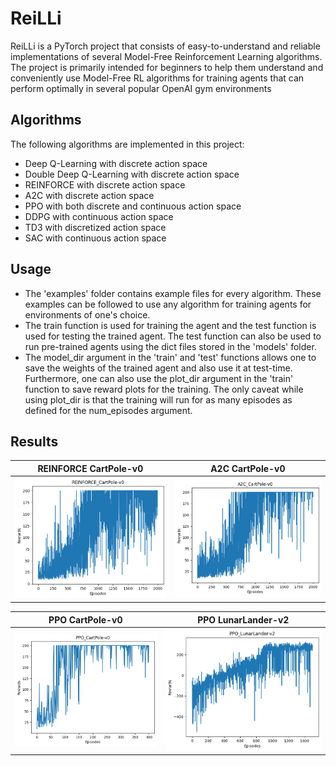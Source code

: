 # ReiLLi

ReiLLi is a PyTorch project that consists of easy-to-understand and reliable implementations of several Model-Free Reinforcement Learning algorithms. The project is primarily intended for beginners to help them understand and conveniently use Model-Free RL algorithms  for training agents  that can perform optimally in several popular OpenAI gym environments

## Algorithms
The following algorithms are implemented in this project:
- Deep Q-Learning with discrete action space
- Double Deep Q-Learning with discrete action space
- REINFORCE with discrete action space
- A2C with discrete action space
- PPO with both discrete and continuous action space
- DDPG with continuous action space
- TD3 with discretized action space
- SAC with continuous action space


## Usage
- The 'examples' folder contains example files for every algorithm. These examples can be followed to use any algorithm for training agents for environments of one's choice.
- The train function is used for training the agent and the test function is used for testing the trained agent. The test function can also be used to run pre-trained agents using the dict files stored in the 'models' folder.
- The model_dir argument in the 'train' and 'test' functions allows one to save the weights of the trained agent and also use it at test-time. Furthermore, one can also use the plot_dir argument in the 'train' function to save reward plots for the training. The only caveat while using plot_dir is that the training will run for as many episodes as defined for the num_episodes argument.


## Results
| REINFORCE CartPole-v0  | A2C CartPole-v0 |
| :-------------------------:|:-------------------------: |
| ![](plots/REINFORCE_CartPole-v0.png) |  ![](plots/A2C_CartPole-v0.png) |

| PPO CartPole-v0  | PPO LunarLander-v2 |
| :-------------------------:|:-------------------------: |
| ![](plots/PPO_CartPole-v0.png) |  ![](plots/PPO_LunarLander-v2.png) |

